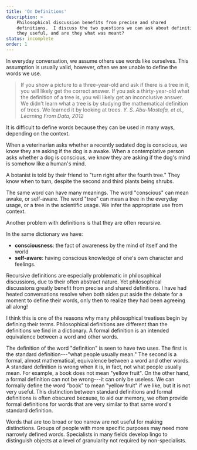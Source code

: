 ```yaml
---
title: 'On Definitions'
description: >
    Philosophical discussion benefits from precise and shared
    definitions.  I discuss the two questions we can ask about definitions---are
    they useful, and are they what was meant?
status: incomplete
order: 1
---
```


In everyday conversation, we assume others use words like ourselves.  This assumption is usually valid, however, often we are unable to define the words we use.

> If you show a picture to a three-year-old and ask if there is a tree in it, you will likely get the correct answer.  If you ask a thirty-year-old what the definition of a tree is, you will likely get an inconclusive answer.  We didn't learn what a tree is by studying the mathematical definition of trees.  We learned it by looking at trees.
> <cite title="p. 1">Y. S. Abu-Mostafa, et al., *Learning From Data*, 2012</cite>

It is difficult to define words because they can be used in many ways, depending on the context.

When a veterinarian asks whether a recently sedated dog is conscious, we know they are asking if the dog is a awake.  When a contemplative person asks whether a dog is conscious, we know they are asking if the dog's mind is somehow like a human's mind.

A botanist is told by their friend to "turn right after the fourth tree."  They know when to turn, despite the second and third plants being shrubs.

The same word can have many meanings.  The word "conscious" can mean awake, or self-aware.  The word "tree" can mean a tree in the everyday usage, or a tree in the scientific usage.  We infer the appropriate use from context.

Another problem with definitions is that they are often recursive.

In the same dictionary we have:

- **consciousness**: the fact of awareness by the mind of itself and the world
- **self-aware**: having conscious knowledge of one's own character and feelings.

Recursive definitions are especially problematic in philosophical discussions, due to their often abstract nature.  Yet philosophical discussions greatly benefit from precise and shared definitions.  I have had heated conversations resolve when both sides put aside the debate for a moment to define their words, only then to realize they had been agreeing all along!

I think this is one of the reasons why many philosophical treatises begin by defining their terms.  Philosophical definitions are different than the definitions we find in a dictionary.  A formal definition is an intended equivalence between a word and other words.

The definition of the word "definition" is seen to have two uses.  The first is the standard definition---"what people usually mean."  The second is a formal, almost mathematical, equivalence between a word and other words.  A standard definition is wrong when it is, in fact, not what people usually mean.  For example, a book does not mean "yellow fruit".  On the other hand, a formal definition can not be wrong---it can only be useless.  We can formally define the word "book" to mean "yellow fruit" if we like, but it is not very useful.  This distinction between standard definitions and formal definitions is often obscured because, to aid our memory, we often provide formal definitions for words that are very similar to that same word's standard definition.

Words that are too broad or too narrow are not useful for making distinctions.  Groups of people with more specific purposes may need more narrowly defined words.  Specialists in many fields develop lingo to distinguish objects at a level of granularity not required by non-specialists.
